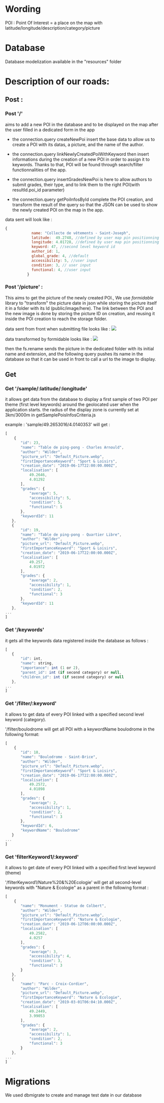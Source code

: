 # Wording

POI : Point Of Interest = a place on the map with latitude/longitude/description/category/picture

# Database

Database modelization available in the "resources" folder

# Description of our roads:

## Post : 

### Post '/'
 aims to add a new POI in the database and to be displayed on the map after the user filled in a dedicated form in the app

  - the connection.query createNewPoi insert the base data to allow us to create a POI with its datas, a picture, and the name of the author.

  - the connection.query linkNewlyCreatedPoiWithKeyword then insert informations during the creation of a new POI in order to assign it to keywords. Thanks to that, POI will be found through search/filter functionnalities of the app.

  - the connection.query insertGradesNewPoi is here to allow authors to submit grades, their type, and to link them to the right POI(with resultId.poi_id parameter) 

  - the connection.query  getPoiInfosById complete the POI creation, and transform the result of the query so that the JSON can be used to show the newly created POI on the map in the app.


  data sent will look like :
  ``` javascript
  {
              name: "Collecte de vêtements - Saint-Joseph",
              latitude:  49.2748, //defined by user map pin positionning
              longitude: 4.01728, //defined by user map pin positionning
              keyword: 47, //second level keyword id
              author_id: 1,
              global_grade: 4, //default
              accessibility: 5, //user input
              condition: 3, // user input
              functional: 4, //user input
            }
  ```

### Post '/picture' :

  This aims to get the picture of the newly created POI., 
  We use _formidable_ library to "transform" the picture date in json while storing the picture itself it in a folder with its Id (public/image/here).
  The link between the POI and the new image is done by storing the picture ID on creation, and reusing it inside the POI creation to reach the storage folder.

data sent from front when submitting file looks like :
![](https://i.imgur.com/C3oiE56.png)

data transformed by formidable looks like :
![](https://i.imgur.com/oK1JFai.png)

then the fs.rename sends the picture in the dedicated folder with its initial name and extension, and the following query pushes its name in the database so that it can be used in front to call a url to the image to display.


## Get

### Get '/sample/:latitude/:longitude'
 
 it allows get data from the database to display a first sample of two POI per theme (first level keywords) around the geolocated user when the application starts.
 the radius of the display zone is currently set at 3km/3000m in getSamplePoisInfosCriteria.js

 example : 'sample/49.2653016/4.0140353' will get :

 ``` javascript
 [
     {
        "id": 23,
        "name": "Table de ping-pong - Charles Arnould",
        "author": "Wilder",
        "picture_url": "Default_Picture.webp",
        "firstImportanceKeyword": "Sport & Loisirs",
        "creation_date": "2019-06-17T22:00:00.000Z",
        "localisation": [
            49.2646,
            4.01292
        ],
        "grades": {
            "average": 5,
            "accessibility": 5,
            "condition": 5,
            "functional": 5
        },
        "keywordId": 11
    },
    {
        "id": 19,
        "name": "Table de ping-pong - Quartier Libre",
        "author": "Wilder",
        "picture_url": "Default_Picture.webp",
        "firstImportanceKeyword": "Sport & Loisirs",
        "creation_date": "2019-06-17T22:00:00.000Z",
        "localisation": [
            49.257,
            4.01972
        ],
        "grades": {
            "average": 2,
            "accessibility": 1,
            "condition": 2,
            "functional": 3
        },
        "keywordId": 11
    },
...
]
```


### Get '/keywords'

it gets all the keywords data registered inside the database as follows :

 ``` javascript
 [
    {
        "id": int,
        "name": string,
        "importance": int (1 or 2),
        "parent_id": int (if second category) or null,
        "children_id": int (if second category) or null
    },
...
 ]
```

### Get '/filter/:keyword'

it allows to get data of every POI linked with a specified second level keyword (category).

'/filter/boulodrome will get all POI with a keywordName boulodrome in the following format:


 ``` javascript
 [
     {
        "id": 18,
        "name": "Boulodrome - Saint-Brice",
        "author": "Wilder",
        "picture_url": "Default_Picture.webp",
        "firstImportanceKeyword": "Sport & Loisirs",
        "creation_date": "2019-06-17T22:00:00.000Z",
        "localisation": [
            49.2572,
            4.01898
        ],
        "grades": {
            "average": 2,
            "accessibility": 1,
            "condition": 2,
            "functional": 3
        },
        "keywordId": 6,
        "keywordName": "Boulodrome"
    }
...
 ]
```

### Get 'filterKeyword1/:keyword'

it allows to get date of every POI linked with a specified first level keyword (theme)

'/filterKeyword1/Nature%20&%20Ecologie' will get all second-level keywords with "Nature & Ecologie" as a parent in the following format : 
 ``` javascript
 [
     {
        "name": "Monument - Statue de Colbert",
        "author": "Wilder",
        "picture_url": "Default_Picture.webp",
        "firstImportanceKeyword": "Nature & Ecologie",
        "creation_date": "2019-06-12T06:00:00.000Z",
        "localisation": [
            49.2582,
            4.0257
        ],
        "grades": {
            "average": 3,
            "accessibility": 4,
            "condition": 3,
            "functional": 3
        }
    },
    {
        "name": "Parc - Croix-Cordier",
        "author": "Wilder",
        "picture_url": "Default_Picture.webp",
        "firstImportanceKeyword": "Nature & Ecologie",
        "creation_date": "2019-03-01T06:04:10.000Z",
        "localisation": [
            49.2449,
            3.99053
        ],
        "grades": {
            "average": 2,
            "accessibility": 1,
            "condition": 2,
            "functional": 3
        }
    }, 
...
 ]
```


# Migrations

We used dbmigrate to create and manage test date in our database

